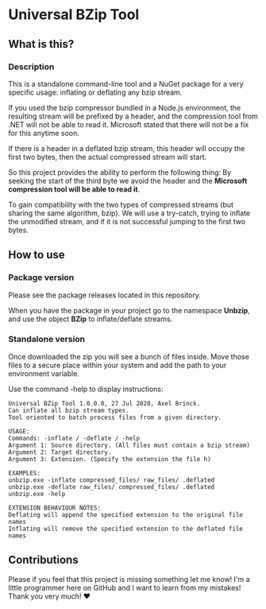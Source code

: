 # Universal BZip Tool

## What is this?

### Description

This is a standalone command-line tool and a NuGet package for a very specific usage: inflating or deflating any bzip stream.

If you used the bzip compressor bundled in a Node.js environment, the resulting stream will be prefixed by a header, and the compression tool from .NET will not be able to read it. Microsoft stated that there will not be a fix for this anytime soon.

If there is a header in a deflated bzip stream, this header will occupy the first two bytes, then the actual compressed stream will start.

So this project provides the ability to perform the following thing: By seeking the start of the third byte we avoid the header and the **Microsoft compression tool will be able to read it**.

To gain compatibility with the two types of compressed streams (but sharing the same algorithm, bzip). We will use a try-catch, trying to inflate the unmodified stream, and if it is not successful jumping to the first two bytes.

## How to use

### Package version

Please see the package releases located in this repository.

When you have the package in your project go to the namespace **Unbzip**, and use the object **BZip** to inflate/deflate streams.

### Standalone version

Once downloaded the zip you will see a bunch of files inside. Move those files to a secure place within your system and add the path to your environment variable.

Use the command -help to display instructions:
```
Universal BZip Tool 1.0.0.0, 27 Jul 2020, Axel Brinck.
Can inflate all bzip stream types.
Tool oriented to batch process files from a given directory.

USAGE:
Commands: -inflate / -deflate / -help
Argument 1: Source directory. (All files must contain a bzip stream)
Argument 2: Target directory.
Argument 3: Extension. (Specify the extension the file h)

EXAMPLES:
unbzip.exe -inflate compressed_files/ raw_files/ .deflated
unbzip.exe -deflate raw_files/ compressed_files/ .deflated
unbzip.exe -help

EXTENSION BEHAVIOUR NOTES:
Deflating will append the specified extension to the original file names
Inflating will remove the specified extension to the deflated file names
```

## Contributions

Please if you feel that this project is missing something let me know! I'm a little programmer here on GitHub and I want to learn from my mistakes! Thank you very much! :heart:
